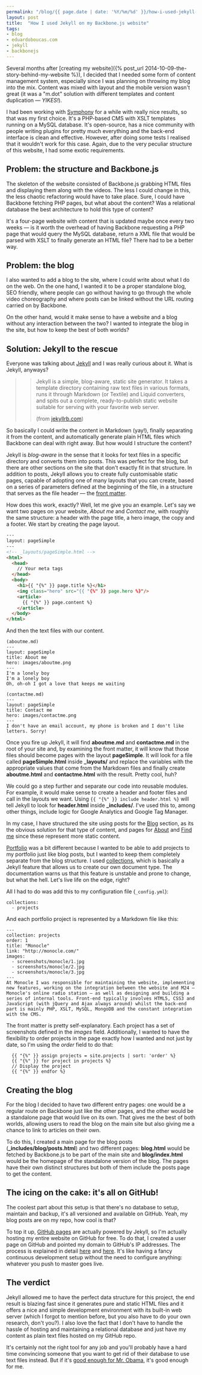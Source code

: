 ```yaml
---
permalink: "/blog/{{ page.date | date: '%Y/%m/%d' }}/how-i-used-jekyll-on-my-backbonejs-website.html"
layout: post
title:  "How I used Jekyll on my Backbone.js website"
tags:
- blog
- eduardoboucas.com
- jekyll
- backbonejs
---
```

Several months after [creating my website]({% post_url 2014-10-09-the-story-behind-my-website %}), I decided that I needed some form of content management system, especially since I was planning on throwing my blog into the mix. Content was mixed with layout and the mobile version wasn't great (it was a "m.dot" solution with different templates and content duplication — _YIKES!_).<!--more-->

I had been working with [Symphony](http://www.getsymphony.com/) for a while with really nice results, so that was my first choice. It's a PHP-based CMS with XSLT templates running on a MySQL database. It's open-source, has a nice community with people writing plugins for pretty much everything and the back-end interface is clean and effective. However, after doing some tests I realised that it wouldn't work for this case. Again, due to the very peculiar structure of this website, I had some exotic requirements.

## Problem: the structure and Backbone.js
The skeleton of the website consisted of Backbone.js grabbing HTML files and displaying them along with the videos. The less I could change in this, the less chaotic refactoring would have to take place. Sure, I could have Backbone fetching PHP pages, but what about the content? Was a relational database the best architecture to hold this type of content? 

It's a four-page website with content that is updated maybe once every two weeks — is it worth the overhead of having Backbone requesting a PHP page that would query the MySQL database, return a XML file that would be parsed with XSLT to finally generate an HTML file? 
There had to be a better way.

## Problem: the blog

I also wanted to add a blog to the site, where I could write about what I do on the web. On the one hand, I wanted it to be a proper standalone blog, SEO friendly, where people can go without having to go through the whole video choreography and where posts can be linked without the URL routing carried on by Backbone. 

On the other hand, would it make sense to have a website and a blog without any interaction between the two? I wanted to integrate the blog in the site, but how to keep the best of both worlds?

## Solution: Jekyll to the rescue

Everyone was talking about [Jekyll](http://jekyllrb.com/) and I was really curious about it. What is Jekyll, anyways? 

>> Jekyll is a simple, blog-aware, static site generator. It takes a template directory containing raw text files in various formats, runs it through Markdown (or Textile) and Liquid converters, and spits out a complete, ready-to-publish static website suitable for serving with your favorite web server.
>>
>>(from [jekyllrb.com](http://jekyllrb.com/docs/home/))

So basically I could write the content in Markdown (yay!), finally separating it from the content, and automatically generate plain HTML files which Backbone can deal with right away. But how would I structure the content?

Jekyll is _blog-aware_ in the sense that it looks for text files in a specific directory and converts them into posts. This was perfect for the blog, but there are other sections on the site that don't exactly fit in that structure. In addition to posts, Jekyll allows you to create fully customisable static pages, capable of adopting one of many layouts that you can create, based on a series of parameters defined at the beginning of the file, in a structure that serves as the file header — the [front matter](http://jekyllrb.com/docs/frontmatter/).

How does this work, exactly? Well, let me give you an example. Let's say we want two pages on your website, _About me_ and _Contact me_, with roughly the same structure: a header with the page title, a hero image, the copy and a footer.
We start by creating the page layout.

```html
---
layout: pageSimple
---
<!-- _layouts/pageSimple.html -->
<html>
  <head>
    // Your meta tags
  </head>
  <body>
    <h1>{{ "{%" }} page.title %}</h1>
    <img class="hero" src="{{ "{%" }} page.hero %}"/>
    <article>
  	  {{ "{%" }} page.content %}
    </article>
  </body>
</html>
```

And then the text files with our content.

```
(aboutme.md)
---
layout: pageSimple
title: About me
hero: images/aboutme.png
---
I'm a lonely boy
I'm a lonely boy
Oh, oh-oh I got a love that keeps me waiting
```

```
(contactme.md)
---
layout: pageSimple
title: Contact me
hero: images/contactme.png
---
I don't have an email account, my phone is broken and I don't like letters. Sorry!
```

Once you fire up Jekyll, it will find **aboutme.md** and **contactme.md** in the root of your site and, by examining the front matter, it will know that those files should become pages with the layout **pageSimple**. It will look for a file called **pageSimple.html** inside **_layouts/** and replace the variables with the appropriate values that come from the Markdown files and finally create **aboutme.html** and **contactme.html** with the result. Pretty cool, huh?

We could go a step further and separate our code into reusable modules. For example, it would make sense to create a header and footer files and call in the layouts we want. Using `{{ "{%" }} include header.html %}` will tell Jekyll to look for **header.html** inside **_includes/**. I've used this to, among other things, include logic for Google Analytics and Google Tag Manager.

In my case, I have structured the site using posts for the [Blog](http://eduardoboucas.com/blog) section, as its the obvious solution for that type of content, and pages for [About](http://eduardoboucas.com/#/about) and [Find me](http://eduardoboucas.com/#/findme) since these represent more static content.

[Portfolio](http://eduardoboucas.com/#/portfolio) was a bit different because I wanted to be able to add projects to my portfolio just like blog posts, but I wanted to keep them completely separate from the blog structure. I used [collections](http://jekyllrb.com/docs/collections/), which is basically a Jekyll feature that allows us to create our own document type. The documentation warns us that this feature is unstable and prone to change, but what the hell. Let's live life on the edge, right?

All I had to do was add this to my configuration file (`_config.yml`):

```
collections:
  - projects
```

And each portfolio project is represented by a Markdown file like this:

```
---
collection: projects
order: 1
title: "Monocle"
link: "http://monocle.com/"
images: 
  - screenshots/monocle/1.jpg
  - screenshots/monocle/2.jpg
  - screenshots/monocle/3.jpg
---
At Monocle I was responsible for maintaining the website, implementing new features, working on the integration between the website and M24 — Monocle's online radio station — as well as designing and building a series of internal tools. Front-end typically involves HTML5, CSS3 and JavaScript (with jQuery and Ajax always around) whilst the back-end part is mainly PHP, XSLT, MySQL, MongoDB and the constant integration with the CMS.
```

The front matter is pretty self-explanatory. Each project has a set of screenshots defined in the _images_ field. Additionally, I wanted to have the flexibility to order projects in the page exactly how I wanted and not just by date, so I'm using the _order_ field to do that:

```
  {{ "{%" }} assign projects = site.projects | sort: 'order' %}
  {{ "{%" }} for project in projects %}
  // Display the project
  {{ "{%" }} endfor %}
``` 

## Creating the blog

For the blog I decided to have two different entry pages: one would be a regular route on Backbone just like the other pages, and the other would be a standalone page that would live on its own. That gives me the best of both worlds, allowing users to read the blog on the main site but also giving me a chance to link to articles on their own.

To do this, I created a main page for the blog posts (**_includes/blog/posts.html**) and two different pages: **blog.html** would be fetched by Backbone.js to be part of the main site and **blog/index.html** would be the homepage of the standalone version of the blog. The pages have their own distinct structures but both of them include the posts page to get the content.

## The icing on the cake: it's all on GitHub!

The coolest part about this setup is that there's no database to setup, maintain and backup, it's all versioned and available on GitHub. Yeah, my blog posts are on my repo, how cool is that? 

To top it up, [GitHub pages](https://pages.github.com/) are actually powered by Jekyll, so I'm actually hosting my entire website on GitHub for free. To do that, I created a user page on GitHub and pointed my domain to GitHub's IP addresses. The process is explained in detail [here](http://jekyllrb.com/docs/github-pages/) and [here](https://help.github.com/articles/setting-up-a-custom-domain-with-github-pages/).
It's like having a fancy continuous development setup without the need to configure anything: whatever you push to master goes live.

## The verdict

Jekyll allowed me to have the perfect data structure for this project, the end result is blazing fast since it generates pure and static HTML files and it offers a nice and simple development environment with its built-in web server (which I forgot to mention before, but you also have to do your own research, don't you?). I also love the fact that I don't have to handle the hassle of hosting and maintaining a relational database and just have my content as plain text files hosted on my GitHub repo.

It's certainly not the right tool for any job and you'll probably have a hard time convincing someone that you want to get rid of their database to use text files instead. But if it's [good enough for Mr. Obama](http://kylerush.net/blog/meet-the-obama-campaigns-250-million-fundraising-platform/), it's good enough for me. <!--tomb-->